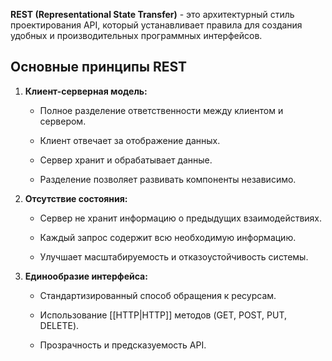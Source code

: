 **REST (Representational State Transfer)** - это архитектурный стиль проектирования API, который устанавливает правила для создания удобных и производительных программных интерфейсов.

## Основные принципы REST

1. **Клиент-серверная модель:**

	- Полное разделение ответственности между клиентом и сервером.
	
	- Клиент отвечает за отображение данных.
	
	- Сервер хранит и обрабатывает данные.
	
	- Разделение позволяет развивать компоненты независимо.

2. **Отсутствие состояния:**

	- Сервер не хранит информацию о предыдущих взаимодействиях.
	
	- Каждый запрос содержит всю необходимую информацию.
	
	- Улучшает масштабируемость и отказоустойчивость системы.

3. **Единообразие интерфейса:**

	- Стандартизированный способ обращения к ресурсам.
	
	- Использование [[HTTP|HTTP]] методов (GET, POST, PUT, DELETE).
	
	- Прозрачность и предсказуемость API.

